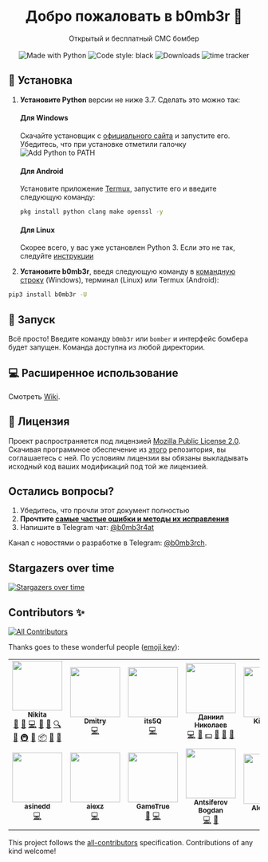 <h1 align="center">Добро пожаловать в b0mb3r 👋</h1>
<p align="center">
    Открытый и бесплатный СМС бомбер
    <br /><br />
    <img alt="Made with Python" src="https://img.shields.io/badge/Made%20with-Python-%23FFD242?logo=python&logoColor=white">
    <img alt="Code style: black" src="https://img.shields.io/badge/code%20style-black-000000.svg">
    <img alt="Downloads" src="https://pepy.tech/badge/b0mb3r">
    <img alt="time tracker" src="https://wakatime.com/badge/github/crinny/b0mb3r.svg">
</p>

## 🚀 Установка

1. **Установите Python** версии не ниже 3.7. Сделать это можно так:

    #### Для Windows

    Скачайте установщик с [официального сайта](https://www.python.org/downloads/) и запустите его. Убедитесь, что при установке отметили галочку ![Add Python to PATH](https://user-images.githubusercontent.com/42045258/69171091-557d2780-0b0c-11ea-8adf-7f819357f041.png)

    #### Для Android

    Установите приложение [Termux](https://play.google.com/store/apps/details?id=com.termux), запустите его и введите следующую команду:
     ```sh
     pkg install python clang make openssl -y
     ```
     #### Для Linux

     Скорее всего, у вас уже установлен Python 3. Если это не так, следуйте [инструкции](https://realpython.com/installing-python/#linux)


2. **Установите b0mb3r**, введя следующую команду в [командную строку](http://comp-profi.com/kak-vyzvat-komandnuyu-stroku-ili-konsol-windows/) (Windows), терминал (Linux) или Termux (Android):

```sh
pip3 install b0mb3r -U
```

## 🚩 Запуск

Всё просто! Введите команду `b0mb3r` или `bomber` и интерфейс бомбера будет запущен. Команда доступна из любой директории.

## 💻 Расширенное использование

Смотреть [Wiki](https://github.com/crinny/b0mb3r/wiki).

## 📝 Лицензия
<!--- Не надо это удалять, пожалуйста 😐  -->
Проект распространяется под лицензией [Mozilla Public License 2.0](https://github.com/crinny/b0mb3r/blob/master/LICENSE). Скачивая программное обеспечение из [этого](https://github.com/crinny/b0mb3r) репозитория, вы соглашаетесь с ней. По условиям лицензии вы обязаны выкладывать исходный код ваших модификаций под той же лицензией.


## Остались вопросы?
1. Убедитесь, что прочли этот документ полностью
2. **Прочтите [самые частые ошибки и методы их исправления](https://github.com/crinny/b0mb3r/wiki/%D0%9A%D0%BE%D0%B3%D0%B4%D0%B0-%D1%87%D1%82%D0%BE-%D1%82%D0%BE-%D0%B8%D0%B4%D1%91%D1%82-%D0%BD%D0%B5-%D1%82%D0%B0%D0%BA)**
3. Напишите в Telegram чат: [@b0mb3r4at](https://t.me/b0mb3r4at)

Канал с новостями о разработке в Telegram: [@b0mb3rch](https://t.me/b0mb3rch).

## Stargazers over time

[![Stargazers over time](https://starchart.cc/crinny/b0mb3r.svg)](https://starchart.cc/crinny/b0mb3r)

## Contributors ✨

<!-- ALL-CONTRIBUTORS-BADGE:START - Do not remove or modify this section -->
[![All Contributors](https://img.shields.io/badge/all_contributors-12-orange.svg?style=flat-square)](#contributors-)
<!-- ALL-CONTRIBUTORS-BADGE:END -->

Thanks goes to these wonderful people ([emoji key](https://allcontributors.org/docs/en/emoji-key)):

<!-- ALL-CONTRIBUTORS-LIST:START - Do not remove or modify this section -->
<!-- prettier-ignore-start -->
<!-- markdownlint-disable -->
<table>
  <tr>
    <td align="center"><a href="https://t.me/crinny"><img src="https://avatars1.githubusercontent.com/u/42045258?v=4?s=100" width="100px;" alt=""/><br /><sub><b>Nikita</b></sub></a><br /><a href="#question-crinny" title="Answering Questions">💬</a> <a href="https://github.com/crinny/b0mb3r/issues?q=author%3Acrinny" title="Bug reports">🐛</a> <a href="https://github.com/crinny/b0mb3r/commits?author=crinny" title="Code">💻</a> <a href="#design-crinny" title="Design">🎨</a> <a href="https://github.com/crinny/b0mb3r/commits?author=crinny" title="Documentation">📖</a> <a href="#fundingFinding-crinny" title="Funding Finding">🔍</a> <a href="#ideas-crinny" title="Ideas, Planning, & Feedback">🤔</a> <a href="#infra-crinny" title="Infrastructure (Hosting, Build-Tools, etc)">🚇</a> <a href="#maintenance-crinny" title="Maintenance">🚧</a> <a href="#platform-crinny" title="Packaging/porting to new platform">📦</a> <a href="#projectManagement-crinny" title="Project Management">📆</a> <a href="https://github.com/crinny/b0mb3r/pulls?q=is%3Apr+reviewed-by%3Acrinny" title="Reviewed Pull Requests">👀</a></td>
    <td align="center"><a href="https://github.com/ifamed"><img src="https://avatars1.githubusercontent.com/u/9146326?v=4?s=100" width="100px;" alt=""/><br /><sub><b>Dmitry</b></sub></a><br /><a href="https://github.com/crinny/b0mb3r/commits?author=ifamed" title="Code">💻</a></td>
    <td align="center"><a href="https://github.com/its5Q"><img src="https://avatars1.githubusercontent.com/u/12975646?v=4?s=100" width="100px;" alt=""/><br /><sub><b>its5Q</b></sub></a><br /><a href="https://github.com/crinny/b0mb3r/commits?author=its5Q" title="Code">💻</a></td>
    <td align="center"><a href="https://github.com/nm17"><img src="https://avatars2.githubusercontent.com/u/23419131?v=4?s=100" width="100px;" alt=""/><br /><sub><b>Даниил Николаев</b></sub></a><br /><a href="https://github.com/crinny/b0mb3r/commits?author=nm17" title="Code">💻</a> <a href="https://github.com/crinny/b0mb3r/commits?author=nm17" title="Documentation">📖</a> <a href="#financial-nm17" title="Financial">💵</a> <a href="#ideas-nm17" title="Ideas, Planning, & Feedback">🤔</a> <a href="#tool-nm17" title="Tools">🔧</a> <a href="https://github.com/crinny/b0mb3r/pulls?q=is%3Apr+reviewed-by%3Anm17" title="Reviewed Pull Requests">👀</a></td>
    <td align="center"><a href="https://github.com/catofsof"><img src="https://avatars0.githubusercontent.com/u/58178903?v=4?s=100" width="100px;" alt=""/><br /><sub><b>Kirill Link</b></sub></a><br /><a href="https://github.com/crinny/b0mb3r/commits?author=catofsof" title="Code">💻</a> <a href="#design-catofsof" title="Design">🎨</a></td>
    <td align="center"><a href="https://github.com/cxiodev"><img src="https://avatars2.githubusercontent.com/u/39461931?v=4?s=100" width="100px;" alt=""/><br /><sub><b>cxiodev</b></sub></a><br /><a href="https://github.com/crinny/b0mb3r/commits?author=cxiodev" title="Code">💻</a></td>
    <td align="center"><a href="https://github.com/mishailovic"><img src="https://avatars2.githubusercontent.com/u/41520056?v=4?s=100" width="100px;" alt=""/><br /><sub><b>Mikhail Kuznetsov</b></sub></a><br /><a href="https://github.com/crinny/b0mb3r/commits?author=mishailovic" title="Documentation">📖</a></td>
  </tr>
  <tr>
    <td align="center"><a href="https://github.com/asinedd"><img src="https://avatars1.githubusercontent.com/u/67601784?v=4?s=100" width="100px;" alt=""/><br /><sub><b>asinedd</b></sub></a><br /><a href="https://github.com/crinny/b0mb3r/commits?author=asinedd" title="Code">💻</a></td>
    <td align="center"><a href="https://github.com/aiexz"><img src="https://avatars3.githubusercontent.com/u/42418433?v=4?s=100" width="100px;" alt=""/><br /><sub><b>aiexz</b></sub></a><br /><a href="https://github.com/crinny/b0mb3r/commits?author=aiexz" title="Code">💻</a></td>
    <td align="center"><a href="https://github.com/GameTrue"><img src="https://avatars3.githubusercontent.com/u/45202887?v=4?s=100" width="100px;" alt=""/><br /><sub><b>GameTrue</b></sub></a><br /><a href="https://github.com/crinny/b0mb3r/issues?q=author%3AGameTrue" title="Bug reports">🐛</a> <a href="https://github.com/crinny/b0mb3r/commits?author=GameTrue" title="Code">💻</a></td>
    <td align="center"><a href="https://github.com/AntsiferovBogdan"><img src="https://avatars1.githubusercontent.com/u/58101453?v=4?s=100" width="100px;" alt=""/><br /><sub><b>Antsiferov Bogdan</b></sub></a><br /><a href="https://github.com/crinny/b0mb3r/commits?author=AntsiferovBogdan" title="Code">💻</a> <a href="#design-AntsiferovBogdan" title="Design">🎨</a></td>
    <td align="center"><a href="https://vipapp.site/"><img src="https://avatars2.githubusercontent.com/u/46930374?v=4?s=100" width="100px;" alt=""/><br /><sub><b>Alex Sokol</b></sub></a><br /><a href="https://github.com/crinny/b0mb3r/commits?author=y9san9" title="Documentation">📖</a></td>
  </tr>
</table>

<!-- markdownlint-enable -->
<!-- prettier-ignore-end -->
<!-- ALL-CONTRIBUTORS-LIST:END -->

This project follows the [all-contributors](https://github.com/all-contributors/all-contributors) specification. Contributions of any kind welcome!
